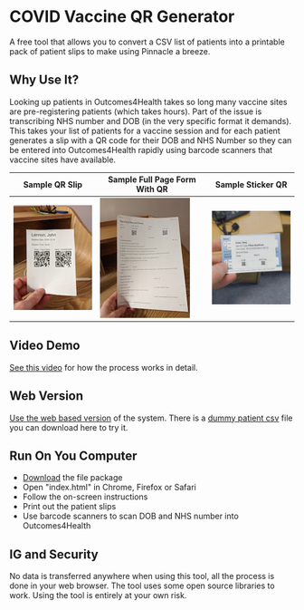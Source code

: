 
# COVID Vaccine QR Generator
A free tool that allows you to convert a CSV list of patients into a printable pack of patient slips to make using Pinnacle a breeze.

## Why Use It?
Looking up patients in Outcomes4Health takes so long many vaccine sites are pre-registering patients (which takes hours). Part of the issue is transcribing NHS number and DOB (in the very specific format it demands). This takes your list of patients for a vaccine session and for each patient generates a slip with a QR code for their DOB and NHS Number so they can be entered into Outcomes4Health rapidly using barcode scanners that vaccine sites have available. 

| Sample QR Slip  | Sample Full Page Form With QR | Sample Sticker QR |
| ------------- | ------------- | ------------- |
| ![](https://github.com/DrMikeyS/COVIDVaccinePatientSlips/raw/main/img/demo.jpg?raw=true)   | ![](https://github.com/DrMikeyS/COVIDVaccinePatientSlips/raw/main/img/demo_full1.jpg?raw=true)  | ![](https://github.com/DrMikeyS/COVIDVaccinePatientSlips/raw/main/img/demo_sticker.jpg?raw=true)  |


## Video Demo
[See this video](https://www.youtube.com/watch?v=pA-5K7eZB7Q) for how the process works in detail. 

##  Web Version

[Use the web based version](https://durhamstudenthealth.co.uk/qr) of the system. There is a [dummy patient csv](https://raw.githubusercontent.com/DrMikeyS/COVIDVaccinePatientSlips/main/dummy-patient-list.csv) file you can download here to try it.

## Run On You Computer

 - [Download](https://github.com/DrMikeyS/COVIDVaccinePatientSlips/archive/main.zip) the file package
 - Open "index.html" in Chrome, Firefox or Safari 
 - Follow the on-screen instructions
 - Print out the patient slips
 - Use barcode scanners to scan DOB and NHS number into Outcomes4Health

## IG and Security
No data is transferred anywhere when using this tool, all the process is done in your web browser. The tool uses some open source libraries to work. Using the tool is entirely at your own risk.
